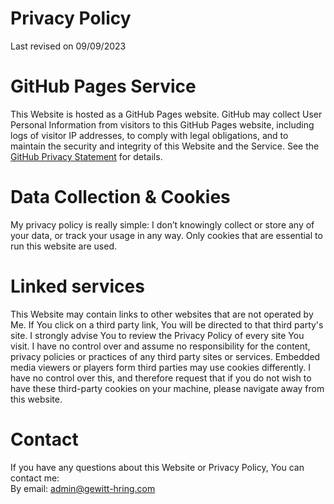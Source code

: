 Privacy Policy
==============

Last revised on 09/09/2023

# GitHub Pages Service

This Website is hosted as a GitHub Pages website. GitHub may collect User Personal Information from visitors to this GitHub Pages website, including logs of visitor IP addresses, to comply with legal obligations, and to maintain the security and integrity of this Website and the Service. See the [GitHub Privacy Statement](https://docs.github.com/en/site-policy/privacy-policies/github-privacy-statement) for details.

# Data Collection & Cookies
My privacy policy is really simple: I don’t knowingly collect or store any of your data, or track your usage in any way. Only cookies that are essential to run this website are used.

# Linked services
This Website may contain links to other websites that are not operated by Me. If You click on a third party link, You will be directed to that third party's site. I strongly advise You to review the Privacy Policy of every site You visit.
I have no control over and assume no responsibility for the content, privacy policies or practices of any third party sites or services.
Embedded media viewers or players form third parties may use cookies differently. I have no control over this, and therefore request that if you do not wish to have these third-party cookies on your machine, please navigate away from this website.

# Contact
If you have any questions about this Website or Privacy Policy, You can contact me:  
By email: admin@gewitt-hring.com